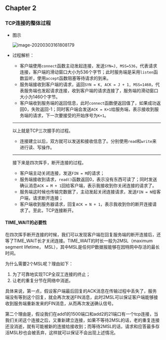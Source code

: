 ## Chapter 2

### TCP连接的整体过程

* 图示

  ![image-20200303161808179](/Users/sanjay/Documents/GitHub/STL/assets/image-20200303161808179.png)

* 过程解析：

  * 客户端使用`connect`函数主动发起连接，发送`SYN=J, MSS=536`，代表请求连接，客户端的滑动窗口大小为536个字节；此时服务端是采用`listen`函数监听，使用`accept`函数阻塞等待请求的到来。
  * 服务端接收到客户端的请求，返回`SYN = K, ACK = J + 1, MSS=1460`，代表服务端也发起请求连接，收到客户端的请求连接了，服务端的滑动窗口大小为1460个字节。
  * 客户端收到服务端的返回信息，此时`connect`函数便返回值了，如果成功返回0，失败返回-1；同时客户端会发送`ACK = K+1`给服务端，表示接收到服务端的请求，下一次要接受的开始序号为`K+1`。

  ---

  以上就是TCP三次握手的过程。

  * 连接建立以后，双方就可以发送和接收信息了。分别使用`read`和`write`来进行读、写操作。

  ---

  接下来是四次挥手，断开连接的过程。

  * 客户端主动关闭连接，发送`FIN = M`的请求；
  * 服务端接收到请求，`read()`函数返回0，表示没有东西可读了；同时发送确认消息`ACK = M + 1`回给客户端，表示我接收到你关闭连接的请求了。
  * 服务端这时候也传输完数据了，主动发起关闭连接请求，发送`FIN = N`给客户端，请求断开连接；
  * 客户端收到服务器请求，回复`ACK = N + 1`，表示我收到你的断开连接请求了。至此，TCP连接断开。



#### TIME_WAIT的必要性

在四次挥手断开连接的时候，我们可以发现客户端在回复服务端的断开连接后，还等了TIME_WAIT长才关闭连接。TIME_WAIT的时长一般为2MSL（maximum segment lifetime， MSL），其中MSL是任何IP数据报能够在因特网中存活的最长时间。

为什么需要2个MSL呢？理由如下：

1. 为了可靠地实现TCP全双工连接的终止；
2. 让老的重复分节在网络中消逝。

具体来说，第一点，假设客户端最后回复的ACK消息在传输过程中丢失了，服务端没有等到这个回复，就会再次发送FIN消息，此时2MSL可以保证客户端能够接收到服务端重新发来的FIN消息，从而再次发送确认信号。

第二个理由是，假设我们在add1的1500端口和add2的21端口有一个tcp连接，当我们关闭这个连接之后，又重新建立连接，如果不等待2MSL的话，老的重复连接还没消逝，就有可能被新的连接给接收到；而等待2MSL的话，请求和应答最多存活MSL秒也会被丢弃，这样就可以保证不会出现上述情况。